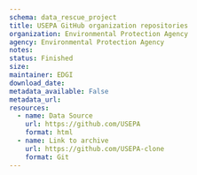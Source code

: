 ```yaml
---
schema: data_rescue_project 
title: USEPA GitHub organization repositories
organization: Environmental Protection Agency
agency: Environmental Protection Agency
notes: 
status: Finished
size: 
maintainer: EDGI
download_date: 
metadata_available: False
metadata_url: 
resources:
  - name: Data Source
    url: https://github.com/USEPA
    format: html
  - name: Link to archive
    url: https://github.com/USEPA-clone
    format: Git
---
```

